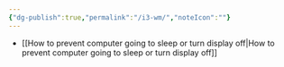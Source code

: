 ```yaml
---
{"dg-publish":true,"permalink":"/i3-wm/","noteIcon":""}
---
```


- [[How to prevent computer going to sleep or turn display off\|How to prevent computer going to sleep or turn display off]]
